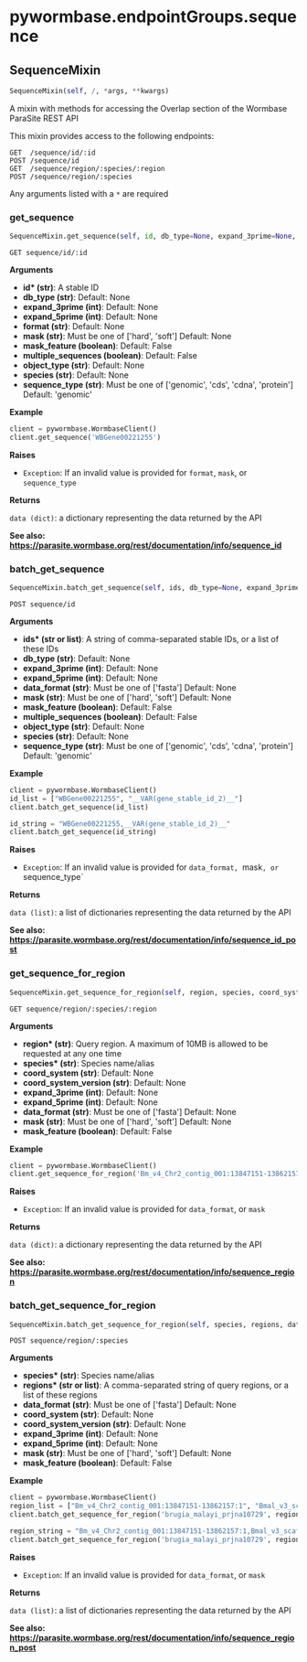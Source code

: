 <h1 id="pywormbase.endpointGroups.sequence">pywormbase.endpointGroups.sequence</h1>


<h2 id="pywormbase.endpointGroups.sequence.SequenceMixin">SequenceMixin</h2>

```python
SequenceMixin(self, /, *args, **kwargs)
```
A mixin with methods for accessing the Overlap section of the Wormbase ParaSite REST API

This mixin provides access to the following endpoints:

```
GET  /sequence/id/:id
POST /sequence/id
GET  /sequence/region/:species/:region
POST /sequence/region/:species
```

Any arguments listed with a `*` are required


<h3 id="pywormbase.endpointGroups.sequence.SequenceMixin.get_sequence">get_sequence</h3>

```python
SequenceMixin.get_sequence(self, id, db_type=None, expand_3prime=None, expand_5prime=None, data_format=None, mask=None, mask_feature=False, multiple_sequences=False, object_type=None, species=None, sequence_type='genomic')
```
`GET sequence/id/:id`

__Arguments__

- __id* (str)__: A stable ID
- __db_type (str)__: Default: None
- __expand_3prime (int)__: Default: None
- __expand_5prime (int)__: Default: None
- __format (str)__: Default: None
- __mask (str)__: Must be one of ['hard', 'soft'] Default: None
- __mask_feature (boolean)__: Default: False
- __multiple_sequences (boolean)__: Default: False
- __object_type (str)__: Default: None
- __species (str)__: Default: None
- __sequence_type (str)__: Must be one of ['genomic', 'cds', 'cdna', 'protein'] Default: 'genomic'

__Example__

```python
client = pywormbase.WormbaseClient()
client.get_sequence('WBGene00221255')
```

__Raises__

- `Exception`: If an invalid value is provided for `format`, `mask`, or `sequence_type`

__Returns__

`data (dict)`: a dictionary representing the data returned by the API

__See also: https://parasite.wormbase.org/rest/documentation/info/sequence_id__



<h3 id="pywormbase.endpointGroups.sequence.SequenceMixin.batch_get_sequence">batch_get_sequence</h3>

```python
SequenceMixin.batch_get_sequence(self, ids, db_type=None, expand_3prime=None, expand_5prime=None, data_format=None, mask=None, mask_feature=False, object_type=None, species=None, sequence_type='genomic')
```
`POST sequence/id`

__Arguments__

- __ids* (str or list)__: A string of comma-separated stable IDs, or a list of these IDs
- __db_type (str)__: Default: None
- __expand_3prime (int)__: Default: None
- __expand_5prime (int)__: Default: None
- __data_format (str)__: Must be one of ['fasta'] Default: None
- __mask (str)__: Must be one of ['hard', 'soft'] Default: None
- __mask_feature (boolean)__: Default: False
- __multiple_sequences (boolean)__: Default: False
- __object_type (str)__: Default: None
- __species (str)__: Default: None
- __sequence_type (str)__: Must be one of ['genomic', 'cds', 'cdna', 'protein'] Default: 'genomic'

__Example__

```python
client = pywormbase.WormbaseClient()
id_list = ["WBGene00221255", "__VAR(gene_stable_id_2)__"]
client.batch_get_sequence(id_list)

id_string = "WBGene00221255,__VAR(gene_stable_id_2)__"
client.batch_get_sequence(id_string)
```

__Raises__

- `Exception`: If an invalid value is provided for `data_format, `mask`, or `sequence_type`

__Returns__

`data (list)`: a list of dictionaries representing the data returned by the API

__See also: https://parasite.wormbase.org/rest/documentation/info/sequence_id_post__



<h3 id="pywormbase.endpointGroups.sequence.SequenceMixin.get_sequence_for_region">get_sequence_for_region</h3>

```python
SequenceMixin.get_sequence_for_region(self, region, species, coord_system=None, coord_system_version=None, expand_3prime=None, expand_5prime=None, data_format=None, mask=None, mask_feature=False)
```
`GET sequence/region/:species/:region`

__Arguments__

- __region* (str)__: Query region. A maximum of 10MB is allowed to be requested at any one time
- __species* (str)__: Species name/alias
- __coord_system (str)__: Default: None
- __coord_system_version (str)__: Default: None
- __expand_3prime (int)__: Default: None
- __expand_5prime (int)__: Default: None
- __data_format (str)__: Must be one of ['fasta'] Default: None
- __mask (str)__: Must be one of ['hard', 'soft'] Default: None
- __mask_feature (boolean)__: Default: False

__Example__

```python
client = pywormbase.WormbaseClient()
client.get_sequence_for_region('Bm_v4_Chr2_contig_001:13847151-13862157:1', 'brugia_malayi_prjna10729')
```

__Raises__

- `Exception`: If an invalid value is provided for `data_format`, or `mask`

__Returns__

`data (dict)`: a dictionary representing the data returned by the API

__See also: https://parasite.wormbase.org/rest/documentation/info/sequence_region__



<h3 id="pywormbase.endpointGroups.sequence.SequenceMixin.batch_get_sequence_for_region">batch_get_sequence_for_region</h3>

```python
SequenceMixin.batch_get_sequence_for_region(self, species, regions, data_format=None, coord_system=None, coord_system_version=None, expand_3prime=None, expand_5prime=None, mask=None, mask_feature=False)
```
`POST sequence/region/:species`

__Arguments__

- __species* (str)__: Species name/alias
- __regions* (str or list)__: A comma-separated string of query regions, or a list of these regions
- __data_format (str)__: Must be one of ['fasta'] Default: None
- __coord_system (str)__: Default: None
- __coord_system_version (str)__: Default: None
- __expand_3prime (int)__: Default: None
- __expand_5prime (int)__: Default: None
- __mask (str)__: Must be one of ['hard', 'soft'] Default: None
- __mask_feature (boolean)__: Default: False

__Example__

```python
client = pywormbase.WormbaseClient()
region_list = ["Bm_v4_Chr2_contig_001:13847151-13862157:1", "Bmal_v3_scaffold139:57600..85000"]
client.batch_get_sequence_for_region('brugia_malayi_prjna10729', region_list)

region_string = "Bm_v4_Chr2_contig_001:13847151-13862157:1,Bmal_v3_scaffold139:57600..85000"
client.batch_get_sequence_for_region('brugia_malayi_prjna10729', region_string)
```

__Raises__

- `Exception`: If an invalid value is provided for `data_format`, or `mask`

__Returns__

`data (list)`: a list of dictionaries representing the data returned by the API

__See also: https://parasite.wormbase.org/rest/documentation/info/sequence_region_post__



